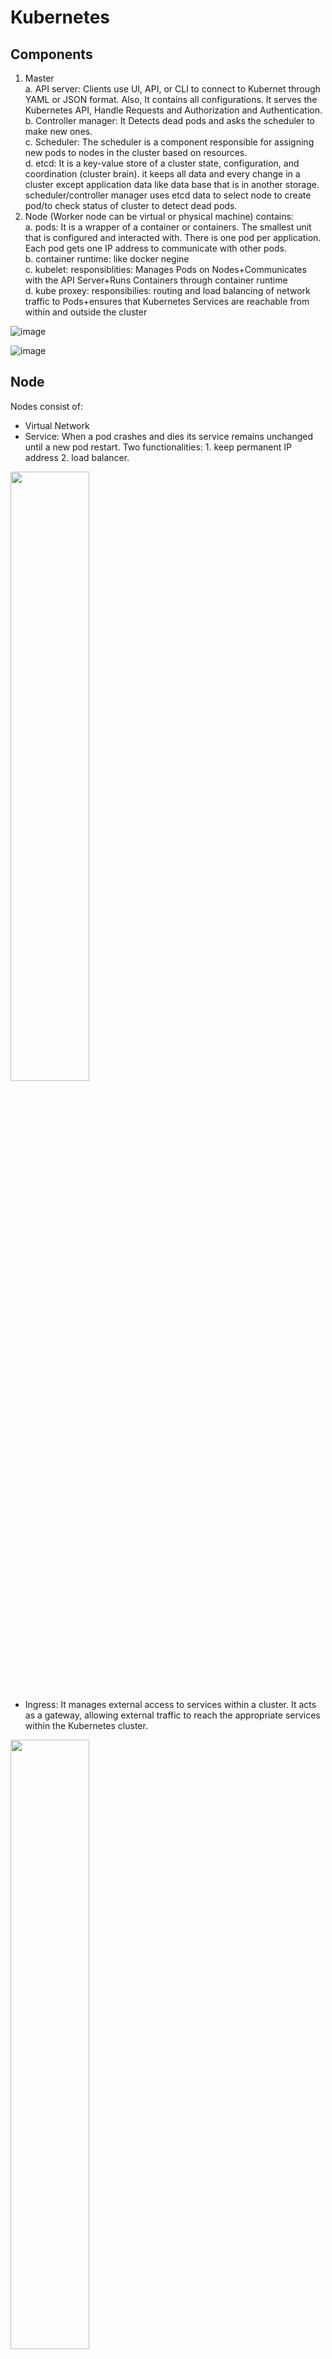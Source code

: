 # Kubernetes
## Components
1. Master  
  a. API server: Clients use UI, API, or CLI to connect to Kubernet through YAML or JSON format. Also, It contains all configurations. It serves the Kubernetes API, Handle Requests and Authorization and Authentication.  
  b. Controller manager: It Detects dead pods and asks the scheduler to make new ones.  
  c. Scheduler: The scheduler is a component responsible for assigning new pods to nodes in the cluster based on resources.   
  d. etcd: It is a key-value store of a cluster state, configuration, and coordination (cluster brain). it keeps all data and every change in a cluster except application data like data base that is in another storage.
scheduler/controller manager uses etcd data to select node to create pod/to check status of cluster to detect dead pods.  
3. Node (Worker node can be virtual or physical machine) contains:  
  a. pods:  It is a wrapper of a container or containers. The smallest unit that is configured and interacted with. There is one pod per application. Each pod gets one IP address to communicate with other pods.  
  b. container runtime: like docker negine  
  c. kubelet: responsiblities: Manages Pods on Nodes+Communicates with the API Server+Runs Containers through container runtime  
  d. kube proxey: responsibilies: routing and load balancing of network traffic to Pods+ensures that Kubernetes Services are reachable from within and outside the cluster

![image](https://github.com/user-attachments/assets/89c799b7-fbbc-4526-8d80-65771a48ecbc)


 ![image](https://github.com/MohammadNazeri/my-educations/assets/109389707/cf4d2676-544b-4dbb-bc82-dcee70458dde)

## Node 
Nodes consist of:
* Virtual Network
* Service: When a pod crashes and dies its service remains unchanged until a new pod restart. Two functionalities: 1. keep permanent IP address  2. load balancer. 
<img src="https://github.com/user-attachments/assets/b8f2abbb-9fad-4a6a-8730-938afccde77a" style="width: 50%;" />

* Ingress: It manages external access to services within a cluster. It acts as a gateway, allowing external traffic to reach the appropriate services within the Kubernetes cluster.

<img src="https://github.com/user-attachments/assets/221b81c7-f05e-465d-b5e2-6ef32a1c58cd" style="width: 50%;" />

* Configmap: ConfigMap is an API object used to store non-sensitive configuration data that can be consumed by pods or other resources in the cluster like address of DB
* Secret: It is kind of ConfigMap that is used to store sensitive configuration data e.g. username and password

<img src="https://github.com/user-attachments/assets/5bcfc627-1840-4dfe-b6b3-ff88bdf989b0" style="width: 50%;" />

* Volume: It is data storage to keep pods' data. Kubernetes cluster does not manage any data persistence.

![image](https://github.com/user-attachments/assets/fc344f6a-1b2a-491a-93ac-4ed2cf8ea14b)


* Deployment: Deployment is an API object that provides declarative updates to applications running within a cluster. It manages the deployment and scaling of replica sets, ensuring that a specified number of identical pods are running at any given time. Pod is on top of containers and deployment is on top of pod. In practice, we should work with deployment not with pods. 
* Stateful set:  While Deployments manage stateless applications, a Stateful Set manages stateful applications, such as databases, where each instance requires stable, persistent storage and unique network identifiers. In addition, Stateful set ensures that datebase reads and writes are synchronized. 

<img src="https://github.com/user-attachments/assets/03166db3-b98f-4421-9f57-cb2ec0e85ab1" style="width: 50%;" />

## Minikube 
* Minikube sets up a lightweight Kubernetes cluster on your local system, allowing you to experiment with Kubernetes features and deploy applications without needing access to a full-scale production cluster.
* kubectl:  It is a command-line tool for interacting with Kubernetes clusters.
### Installation:
* sudo apt install docker.io
* sudo systemctl enable docker
* sudo systemctl start docker
* install minikube
* install kubectl
### Commands
#### Minikube
It just uses for starting and deleting a cluster.
```
* minikube start
* minikube status
* minikube delete
* minikube service [service name] > Minikube will open a tunnel to the specified service, allowing you to access it via a local URL. This is particularly useful during development and testing phases when you need to interact with services running inside your Kubernetes cluster.
```
#### kubectl
```
* kubectl get nodes > shows all nodes
* kubectl get pod
* kubectl get services
* kubectl get deployment
* kubectl create deployment NAME --image=image [--dry-run] [options] > kubctl donot create pod directly. Instead, we should create deployment.
* kubectl create deployment nginx-depl --image=nginx > get nginx from dockerhub and create deployment
* kubectl get replicaset > show all replicasets which maintains a specified number of replicas of a Pod
* kubectl edit deployment [name] > it opens an editor to edict configuration of pod. Then it terminates earlier pod and creates new one.
* kubectl logs [podname] > debug pods
* kubectl describe pod [podname]
* kubectl exec -it [podname] --bin/bash > it gives the terminal of application container
* kubectl delete deployment [deployment name]
* kubectl apply -f [configuration file].yaml > To create or update componenets in the file
```

<img src="https://github.com/user-attachments/assets/f09a0958-b849-447a-9496-238751fa3e3b" style="width: 50%;" />


## YAML file
There are three parts for configuration file of service and deployment:
1. metadata > typically contains information that helps identify and manage the resource being defined.
2. specification > configuration of component. deployment and service have their own configuration
3. status > It is automatically generated and added by Kubernetes. In runtime, Kubernetes always compares the specification part with the current status and if there is a difference (e.g. number of pods) it tries to fit it (self-healing). Kubernetes get this status data from etcd.
Kind shows the kind of component. 
```
apiVersion: apps/v1
kind: Deployment
metadata:
  name: nginx-deployment > name of dep 
  labels:
    app: nginx
spec: > specification for deployment
  replicas: 2 > number of replicas 
  selector:
    matchLabels:
      app: nginx
  template: > blueprint for pods 
    metadata:
      labels:
        app: nginx
    spec:  > specification for pods
      containers:
      - name: nginx
        image: nginx:1.16
        ports:
        - containerPort: 8080
```
### pod configuration
It is inside of the specification(spec) part with the title "template". It has its own metadata and spec parts. 

## Namespace
* namespace is used to organize resources.
* There could be multiple namespace in a cluster.
* They can be created in config files.
  ```
  ...
  metadata:
   name: mysql-configmap
   namespace: my-namespace
  ...
  ```
* By default, each cluster has four namespace:
 * kubernetes-dashboard > it is specific to minikube
 * kube-system > it is used for system-level components and resources. It typically includes components like kube-dns, kube-proxy, kube-scheduler, kube-controller-manager, etc
 * kube-public > It contains publicly accessible data like configmap
 * kube-node-lease > It contains the most important data of nodes
 * default > It uses at beginning when there is not any new namespace 
* kubectl get namespace
* kubeclt create namespace [name]
* 
